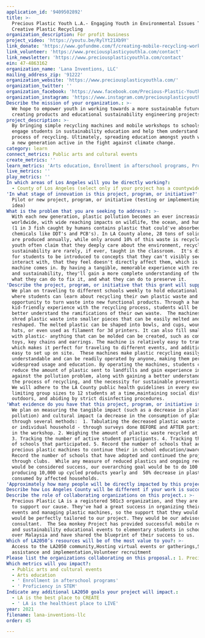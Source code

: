 ```yaml
---
application_id: '9409502892'
title: >-
  Precious Plastic Youth L.A.- Engaging Youth in Environmental Issues Through
  Creative Plastic Recycling
organization_description: For profit business
project_video: 'https://youtu.be/RylYt21Xb9Y'
link_donate: 'https://www.gofundme.com/f/creating-mobile-recycling-workshop-for-LA-Youth'
link_volunteer: 'https://www.preciousplasticyouthla.com/contact'
link_newsletter: 'https://www.preciousplasticyouthla.com/contact'
ein: 47-4863162
organization_name: 'Lana Inventions, LLC'
mailing_address_zip: '91222'
organization_website: 'https://www.preciousplasticyouthla.com/'
organization_twitter: ''
organization_facebook: 'https://www.facebook.com/Precious-Plastic-Youth-Los-Angeles-109353297918595'
organization_instagram: 'https://www.instagram.com/preciousplasticyouthla/'
Describe the mission of your organization.: >-
  We hope to empower youth in working towards a more sustainable future by
  creating products and educational sustainability engineering projects.
project_description: >-
  By bringing simple recycling machines and mobile workshops to schools, we can
  engage students in sustainability education and help them understand the
  process of recycling. Ultimately, spreading education amongst youth will grow
  a new generation active in the fight against climate change. 
category: learn
connect_metrics: Public arts and cultural events
create_metrics: ''
learn_metrics: 'Arts education, Enrollment in afterschool programs, Proficiency in STEM'
live_metrics: ''
play_metrics: ''
In which areas of Los Angeles will you be directly working?:
  - County of Los Angeles (select only if your project has a countywide benefit)
'In what stage of innovation is this project, program, or initiative?': >-
  Pilot or new project, program, or initiative (testing or implementing a new
  idea)
What is the problem that you are seeking to address?: >-
  With each new generation, plastic pollution becomes an ever increasing problem
  worldwide, with wide reaching impacts on wildlife, the ocean, and human health
  (1 in 3 fish caught by humans contains plastic that could've absorbed harmful
  chemicals like DDT's and PCB's). In LA County alone, 28 tons of solid waste
  are produced annually, while only around 10% of this waste is recycled.  While
  youth often claim that they deeply care about the environment, recycling and
  sustainability are rarely, if ever, taught in the classroom.  It's difficult
  for students to be introduced to concepts that they can't visibly see or
  interact with, that they feel doesn't directly affect them, which is where our
  machine comes in. By having a tangible, memorable experience with recycling
  and sustainability, they'll gain a more complete understanding of the problem,
  what they can do to fix it, and what they can do to preserve it.  
'Describe the project, program, or initiative that this grant will support to address the problem identified.': >-
  We plan on traveling to different schools weekly to hold educational events
  where students can learn about recycling their own plastic waste and gain the
  opportunity to turn waste into new functional products. Through a hands on,
  kid-friendly experience with the recycling process, students will be able to
  better understand the ramifications of their own waste.  The machines can
  shred plastic waste into smaller pieces that can be easily melted and
  reshaped. The melted plastic can be shaped into bowls, and cups, wound into
  hats, or even used as filament for 3d printers. It can also fill small molds
  with plastic- anything that can be molded can be created, such as combs, small
  toys, key chains and earrings. The machine is relatively easy to transport
  which makes it perfect for traveling to different events, and additionally is
  easy to set up on site.  These machines make plastic recycling easily
  understandable and can be readily operated by anyone, making them perfect for
  widespread usage and education. By operating the machines, students can both
  reduce the amount of plastic sent to landfills and gain experience in fighting
  against the pollution problem, along with gaining a better understanding of
  the process of recycling, and the necessity for sustainable prevention work. 
  We will adhere to the LA County public health guidelines in every event,
  limiting group sizes to 12 students at a time,maintaining social distance
  outdoors, and abiding by strict disinfecting procedures.
'What evidence do you have that this project, program, or initiative is or will be successful, and how will you define and measure success?': >-
  We plan on measuring the tangible impact (such as a decrease in plastic
  pollution) and cultural impact (a decrease in the consumption of plastic)
  through several methods:  1. Tabulating the decreased plastic waste in school
  or individual household - through surveys done BEFORE and AFTER participation
  in the workshop. 2. Weighing the amount of plastic waste recycled at the event
  3. Tracking the number of active student participants. 4. Tracking the number
  of schools that participated. 5. Record the number of schools that acquired
  precious plastic machines to continue their in school education/awareness. 6.
  Record the number of schools that have adopted and continued the project
  through clubs.  While any measure of reduced plastics and ongoing recycling
  would be considered success, our overarching goal would be to do 100 events
  producing 10,000 up cycled products yearly and  50% decrease in plastic
  consumed by affected households.
'Approximately how many people will be directly impacted by this project, program, or initiative?': '2000'
Describe how Los Angeles County will be different if your work is successful.: ' Our goal is to spread a greater understanding of sustainability, consistently partnering with a wide range of schools and educating students across LA County. Eventually we plan for expansion by having numerous mobile machines to travel to even more schools monthly, increasing our impact.  Additionally, as part of our expansion, a permanent workshop would be created where the LA community could come to recycle their own plastic. Plastic products created from a permanent workshop with the more robust non-mobile machines would be larger and tougher, with a wide range of uses, e.g. tables, chairs, or even durable bricks that could be used to create shelters and donated to those in need  With less plastic pollution, our community would be cleaner and safer for all of it''s inhabitants, regardless of species. Additionally, widespread education would create daily change for the students and their families as they learned to implement sustainable practices and prevent new plastic waste.'
Describe the role of collaborating organizations on this project.: >-
  Precious Plastic LA is a registered 501c3 organization, and they are willing
  to support our cause. They've had a great success in organizing their own
  events and managing plastic machines, so the support that they would provide
  would be perfectly tailored to our project. They would be our advisor and
  consultant.  The Sea monkey Project has provided successful mobile recycling
  and sustainability educational events to elementary students in schools all
  over Malaysia and have shared the blueprint of their success to us.  
Which of LA2050’s resources will be of the most value to you?: >-
  Access to the LA2050 community,Hosting virtual events or gatherings,Strategy
  assistance and implementation,Volunteer recruitment
Please list the organizations collaborating on this proposal.: 1. Precious Plastic L.A. 2. Sea Monkey Project 3. Harvard Westlake High School
Which metrics will you impact?:
  - Public arts and cultural events
  - Arts education
  - ' Enrollment in afterschool programs'
  - ' Proficiency in STEM'
Indicate any additional LA2050 goals your project will impact.:
  - LA is the best place to CREATE
  - ' LA is the healthiest place to LIVE'
year: 2021
filename: lana-inventions-llc
order: 45

---
```


